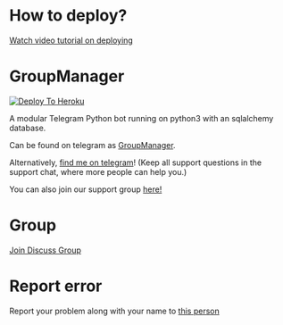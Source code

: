 # How to deploy?
[Watch video tutorial on deploying](https://youtu.be/gXXFpTAk6Vo)

# GroupManager

[![Deploy To Heroku](https://www.herokucdn.com/deploy/button.svg)](https://dashboard.heroku.com/new?template=https%3A%2F%2Fgithub.com%2Fflashkidd%2Fgroupmanager)

A modular Telegram Python bot running on python3 with an sqlalchemy database.

Can be found on telegram as [GroupManager](https://t.me/flashkidd).

Alternatively, [find me on telegram](https://t.me/flashkidd)! (Keep all support questions in the support chat, where more people can help you.)

You can also join our support group [here!](https://t.me/tg_groupmanagerbot)

# Group
[Join Discuss Group](https://t.me/flashkidd)

# Report error
Report your problem along with your name to [this person](https://t.me/flashkidd)
